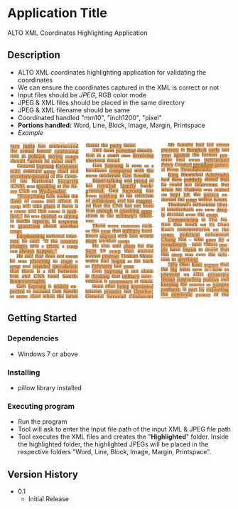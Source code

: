 # Application Title

ALTO XML Coordinates Highlighting Application

## Description

* ALTO XML coordinates highlighting application for validating the coordinates
* We can ensure the coordinates captured in the XML is correct or not
* Input files should be _JPEG_, RGB color mode
* JPEG & XML files should be placed in the same directory  
* JPEG & XML filename should be same
* Coordinated handled "mm10", "inch1200", "pixel" 
* **Portions handled:** Word, Line, Block, Image, Margin, Printspace
* _Example_
<p><img src="https://github.com/Rajasekaran85/ALTO-XML-highlighting-Application/blob/main/example.png"/></p>

## Getting Started

### Dependencies 

* Windows 7 or above

### Installing

* pillow library installed

### Executing program

* Run the program
* Tool will ask to enter the Input file path of the input XML & JPEG file path
* Tool executes the XML files and creates the "**Highlighted**" folder. Inside the highlighted folder, the highlighted JPEGs will be placed in the respective folders "Word, Line, Block, Image, Margin, Printspace".

## Version History

* 0.1
    * Initial Release
